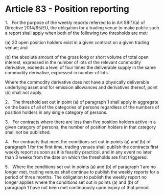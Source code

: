 # Article 83 - Position reporting


1.   For the purpose of the weekly reports referred to in Art 58(1)(a) of Directive 2014/65/EU, the obligation for a trading venue to make public such a report shall apply when both of the following two thresholds are met:

(a) 20 open position holders exist in a given contract on a given trading venue; and

(b) the absolute amount of the gross long or short volume of total open interest, expressed in the number of lots of the relevant commodity derivative, exceeds a level of four times the deliverable supply in the same commodity derivative, expressed in number of lots.

Where the commodity derivative does not have a physically deliverable underlying asset and for emission allowances and derivatives thereof, point (b) shall not apply.

2.   The threshold set out in point (a) of paragraph 1 shall apply in aggregate on the basis of all of the categories of persons regardless of the numbers of position holders in any single category of persons.

3.   For contracts where there are less than five position holders active in a given category of persons, the number of position holders in that category shall not be published.

4.   For contracts that meet the conditions set out in points (a) and (b) of paragraph 1 for the first time, trading venues shall publish the contracts first weekly report as soon as it is feasibly practical, and in any event no later than 3 weeks from the date on which the thresholds are first triggered.

5.   Where the conditions set out in points (a) and (b) of paragraph 1 are no longer met, trading venues shall continue to publish the weekly reports for a period of three months. The obligation to publish the weekly report no longer applies where the conditions set out in points (a) and (b) of paragraph 1 have not been met continuously upon expiry of that period.
